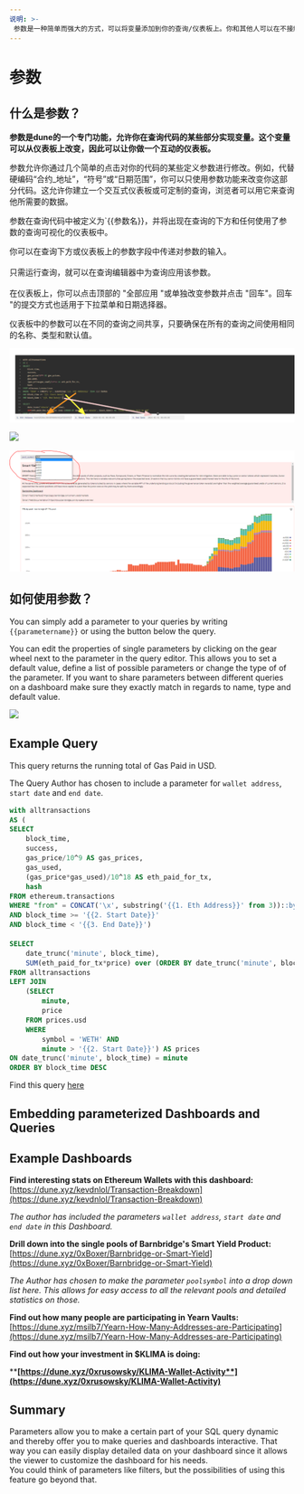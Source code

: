```yaml
---
说明: >-
 参数是一种简单而强大的方式，可以将变量添加到你的查询/仪表板上。你和其他人可以在不接触代码的情况下定制查询和仪表板。
---
```


# 参数
## 什么是参数？

**参数是dune的一个专门功能，允许你在查询代码的某些部分实现变量。这个变量可以从仪表板上改变，因此可以让你做一个互动的仪表板。**

参数允许你通过几个简单的点击对你的代码的某些定义参数进行修改。例如，代替硬编码“合约_地址”，“符号”或“日期范围”，你可以只使用参数功能来改变你这部分代码。这允许你建立一个交互式仪表板或可定制的查询，浏览者可以用它来查询他所需要的数据。

参数在查询代码中被定义为`{{参数名}}，并将出现在查询的下方和任何使用了参数的查询可视化的仪表板中。

你可以在查询下方或仪表板上的参数字段中传递对参数的输入。\
\
只需运行查询，就可以在查询编辑器中为查询应用该参数。\
\
在仪表板上，你可以点击顶部的 "全部应用 "或单独改变参数并点击 "回车"。回车 "的提交方式也适用于下拉菜单和日期选择器。

仪表板中的参数可以在不同的查询之间共享，只要确保在所有的查询之间使用相同的名称、类型和默认值。

![](<../.gitbook/assets/image (30).png>)

![](<../.gitbook/assets/image (27) (1) (2) (2).png>)

![](<../.gitbook/assets/image (29).png>)

## 如何使用参数？

You can simply add a parameter to your queries by writing `{{parametername}}` or using the button below the query.&#x20;

You can edit the properties of single parameters by clicking on the gear wheel next to the parameter in the query editor. This allows you to set a default value, define a list of possible parameters or change the type of of the parameter. If you want to share parameters between different queries on a dashboard make sure they exactly match in regards to name, type and default value.

![](<../.gitbook/assets/2021-12-10 15-41-07.gif>)



## Example Query

This query returns the running total of Gas Paid in USD.

The Query Author has chosen to include a parameter for `wallet address`, `start date` and `end date`.

```sql
with alltransactions
AS (
SELECT 
    block_time, 
    success, 
    gas_price/10^9 AS gas_prices, 
    gas_used,
    (gas_price*gas_used)/10^18 AS eth_paid_for_tx,
    hash
FROM ethereum.transactions
WHERE "from" = CONCAT('\x', substring('{{1. Eth Address}}' from 3))::bytea
AND block_time >= '{{2. Start Date}}'
AND block_time < '{{3. End Date}}')

SELECT
    date_trunc('minute', block_time),
    SUM(eth_paid_for_tx*price) over (ORDER BY date_trunc('minute', block_time)) AS "Total Gas Fees Paid in USD"
FROM alltransactions
LEFT JOIN 
    (SELECT
        minute,
        price
    FROM prices.usd
    WHERE 
        symbol = 'WETH' AND
        minute > '{{2. Start Date}}') AS prices
ON date_trunc('minute', block_time) = minute
ORDER BY block_time DESC
```

Find this query [here](https://dune.xyz/queries/64430/128463)

## Embedding parameterized Dashboards and Queries



## **Example Dashboards**

**Find interesting stats on Ethereum Wallets with this dashboard:**\
[https://dune.xyz/kevdnlol/Transaction-Breakdown](https://dune.xyz/kevdnlol/Transaction-Breakdown)

_The author has included the parameters `wallet address`, `start date` and `end date` in this Dashboard._

**Drill down into the single pools of Barnbridge's Smart Yield Product:**\
[https://dune.xyz/0xBoxer/Barnbridge-or-Smart-Yield](https://dune.xyz/0xBoxer/Barnbridge-or-Smart-Yield)

_The Author has chosen to make the parameter `poolsymbol` into a drop down list here. This allows for easy access to all the relevant pools and detailed statistics on those._

**Find out how many people are participating in Yearn Vaults:**\
[https://dune.xyz/msilb7/Yearn-How-Many-Addresses-are-Participating](https://dune.xyz/msilb7/Yearn-How-Many-Addresses-are-Participating)

**Find out how your investment in $KLIMA is doing:**

****[**https://dune.xyz/0xrusowsky/KLIMA-Wallet-Activity**](https://dune.xyz/0xrusowsky/KLIMA-Wallet-Activity)****

## Summary

Parameters allow you to make a certain part of your SQL query dynamic and thereby offer you to make queries and dashboards interactive. That way you can easily display detailed data on your dashboard since it allows the viewer to customize the dashboard for his needs.\
You could think of parameters like filters, but the possibilities of using this feature go beyond that.
